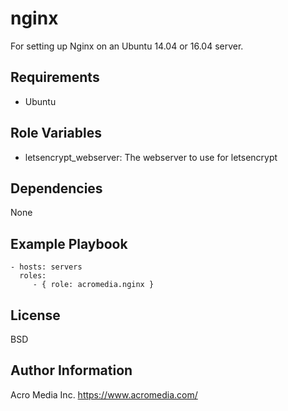 nginx
======

For setting up Nginx on an Ubuntu 14.04 or 16.04 server.


Requirements
------------
* Ubuntu

Role Variables
--------------
* letsencrypt_webserver: The webserver to use for letsencrypt

Dependencies
------------

None

Example Playbook
----------------

    - hosts: servers
      roles:
         - { role: acromedia.nginx }

License
-------

BSD

Author Information
------------------

Acro Media Inc.
https://www.acromedia.com/
